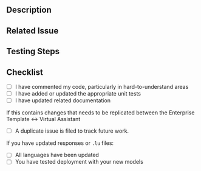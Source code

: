 <!--- Provide a general summary of your changes in the Title above -->
## Description
<!--- Describe your changes in detail -->

## Related Issue
<!--- This project only accepts pull requests related to open issues -->
<!--- If suggesting a new feature or change, please discuss it in an issue first -->
<!--- If fixing a bug, there should be an issue describing it with steps to reproduce -->
<!--- Please link to the issue here: -->

## Testing Steps
<!--- Include any instructions for testing your Pull Request-->
<!--- Include sample utterances, steps, etc-->

## Checklist
- [ ] I have commented my code, particularly in hard-to-understand areas
- [ ] I have added or updated the appropriate unit tests
- [ ] I have updated related documentation

If this contains changes that needs to be replicated between the Enterprise Template <-> Virtual Assistant
- [ ] A duplicate issue is filed to track future  work.

If you have updated responses or `.lu` files:
- [ ] All languages have been updated
- [ ] You have tested deployment with your new models
